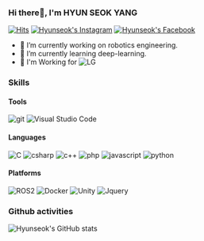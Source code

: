 ### Hi there👋, I'm HYUN SEOK YANG

[![Hits](https://hits.seeyoufarm.com/api/count/incr/badge.svg?url=https%3A%2F%2Fgithub.com%2Fhyunseok-yang&count_bg=%2379C83D&title_bg=%23555555&icon=&icon_color=%23E7E7E7&title=hits&edge_flat=false)](https://hits.seeyoufarm.com)
[![Hyunseok's Instagram](https://img.shields.io/badge/Instagram-dd2a7b?style=flat-square&logo=Instagram&logoColor=white)](https://www.instagram.com/yang.cookie_)
[![Hyunseok's Facebook](https://img.shields.io/badge/facebook-0866FF?style=flat-square&logo=facebook&logoColor=white)](http://www.yanghyunseok.com)

- 🔭 I’m currently working on robotics engineering.
- 🌱 I’m currently learning deep-learning.
- :dog: I'm Working for ![LG](https://img.shields.io/badge/LG-A50034?style=flat&logo=LG&logoColor=white&label=Electronics)

### Skills

#### Tools
![git](https://img.shields.io/badge/git-F05032.svg?&style=for-the-badge&logo=git&logoColor=white)
![Visual Studio Code](https://img.shields.io/badge/Visual%20Studio%20Code-007ACC.svg?&style=for-the-badge&logo=Visual%20Studio%20Code&logoColor=white)

#### Languages

![C](https://img.shields.io/badge/c-A8B9CC.svg?&style=for-the-badge&logo=C&logoColor=white) 
![csharp](https://img.shields.io/badge/csharp-512BD4.svg?&style=for-the-badge&logo=csharp&logoColor=white)
![c++](https://img.shields.io/badge/c++-00599C.svg?&style=for-the-badge&logo=c++&logoColor=white) 
![php](https://img.shields.io/badge/php-777BB4.svg?&style=for-the-badge&logo=php&logoColor=white) 
![javascript](https://img.shields.io/badge/javascript-F7DF1E.svg?&style=for-the-badge&logo=javascript&logoColor=white) 
![python](https://img.shields.io/badge/python-3776AB.svg?&style=for-the-badge&logo=python&logoColor=white)

#### Platforms

![ROS2](https://img.shields.io/badge/ROS-22314E.svg?&style=for-the-badge&logo=ROS&logoColor=white) 
![Docker](https://img.shields.io/badge/Docker-2496ED.svg?&style=for-the-badge&logo=Docker&logoColor=white) 
![Unity](https://img.shields.io/badge/unity-FFFFFF.svg?&style=for-the-badge&logo=Unity&logoColor=black&color=lightgray&labelColor=lightgray) 
![Jquery](https://img.shields.io/badge/Jquery-0769AD.svg?&style=for-the-badge&logo=jquery&logoColor=white)


### Github activities

![Hyunseok's GitHub stats](https://github-readme-stats.vercel.app/api?username=hyunseok-yang&show_icons=true&theme=transparent)

<!--
**hyunseok-yang/hyunseok-yang** is a ✨ _special_ ✨ repository because its `README.md` (this file) appears on your GitHub profile.

Here are some ideas to get you started:

- 🔭 I’m currently working on ...
- 🌱 I’m currently learning ...
- 👯 I’m looking to collaborate on ...
- 🤔 I’m looking for help with ...
- 💬 Ask me about ...
- 📫 How to reach me: ...
- 😄 Pronouns: ...
- ⚡ Fun fact: ...
-->
